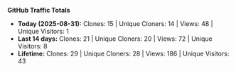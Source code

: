 
**GitHub Traffic Totals**

- **Today (2025-08-31):** Clones: 15 | Unique Cloners: 14 | Views: 48 | Unique Visitors: 1
- **Last 14 days:** Clones: 21 | Unique Cloners: 20 | Views: 72 | Unique Visitors: 8
- **Lifetime:** Clones: 29 | Unique Cloners: 28 | Views: 186 | Unique Visitors: 43
